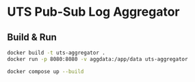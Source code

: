 # UTS Pub-Sub Log Aggregator

## Build & Run
```bash
docker build -t uts-aggregator .
docker run -p 8080:8080 -v aggdata:/app/data uts-aggregator

docker compose up --build
